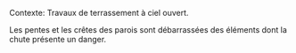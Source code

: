 Contexte: Travaux de terrassement à ciel ouvert.

Les pentes et les crêtes des parois sont débarrassées des éléments dont la chute présente un danger.